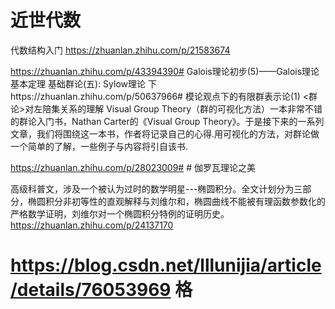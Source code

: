 
# 近世代数
 代数结构入门
https://zhuanlan.zhihu.com/p/21583674


https://zhuanlan.zhihu.com/p/43394390# Galois理论初步(5)——Galois理论基本定理
基础群论(五): Sylow理论 下https://zhuanlan.zhihu.com/p/50637966# 模论观点下的有限群表示论(1)
<群论>对左陪集关系的理解
 Visual Group Theory（群的可视化方法）一本非常不错的群论入门书，Nathan Carter的《Visual Group Theory》。于是接下来的一系列文章，我们将围绕这一本书，作者将记录自己的心得.用可视化的方法，对群论做一个简单的了解，一些例子与内容将引自该书.

https://zhuanlan.zhihu.com/p/28023009# # 伽罗瓦理论之美

高级科普文，涉及一个被认为过时的数学明星---椭圆积分。全文计划分为三部分，椭圆积分非初等性的直观解释与刘维尔和，椭圆曲线不能被有理函数参数化的严格数学证明，刘维尔对一个椭圆积分特例的证明历史。https://zhuanlan.zhihu.com/p/24137170


# https://blog.csdn.net/lllunijia/article/details/76053969 格












